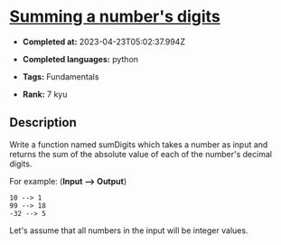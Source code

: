 # [Summing  a number's digits](https://www.codewars.com/kata/52f3149496de55aded000410)

- **Completed at:** 2023-04-23T05:02:37.994Z

- **Completed languages:** python

- **Tags:** Fundamentals

- **Rank:** 7 kyu

## Description

Write a function named sumDigits which takes a number as input and returns the sum of the absolute value of each of the number's decimal digits.  

For example: (**Input --> Output**)

```
10 --> 1
99 --> 18
-32 --> 5
```

Let's assume that all numbers in the input will be integer values.

